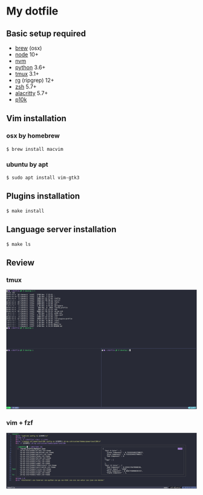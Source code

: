 # My dotfile

## Basic setup required
- [brew](https://brew.sh/) (osx)
- [node](https://nodejs.org/en/) 10+  
- [nvm](https://github.com/nvm-sh/nvm)
- [python](https://www.python.org/) 3.6+  
- [tmux](https://github.com/tmux/tmux) 3.1+  
- [rg](https://github.com/BurntSushi/ripgrep) (ripgrep) 12+
- [zsh](https://ohmyz.sh/#install) 5.7+
- [alacritty](https://github.com/alacritty/alacritty) 5.7+
- [p10k](https://github.com/romkatv/powerlevel10k)

## Vim installation

### osx by homebrew
```
$ brew install macvim
```

### ubuntu by apt
```
$ sudo apt install vim-gtk3
```

## Plugins installation
```
$ make install
```

## Language server installation
```
$ make ls
```

## Review
### tmux 
![Screenshot](./__assets__/tmux.png)

### vim + fzf
![Screenshot](./__assets__/vim-fzf.png)
